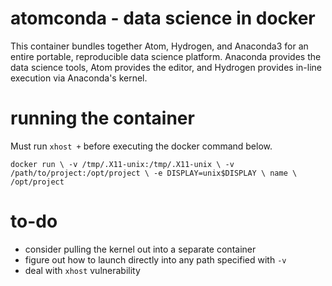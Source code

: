 # atomconda - data science in docker
This container bundles together Atom, Hydrogen, and Anaconda3 for an entire portable, reproducible data science platform. Anaconda provides the data science tools, Atom provides the editor, and Hydrogen provides in-line execution via Anaconda's kernel.

# running the container
Must run `xhost +` before executing the docker command below.

`docker run \
-v /tmp/.X11-unix:/tmp/.X11-unix \
-v /path/to/project:/opt/project \
-e DISPLAY=unix$DISPLAY \
name \
/opt/project`

# to-do

* consider pulling the kernel out into a separate container
* figure out how to launch directly into any path specified with `-v`
* deal with `xhost` vulnerability
